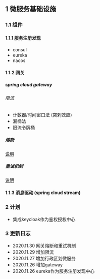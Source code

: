 ## 1 微服务基础设施

### 1.1 组件

#### 1.1.1 服务注册发现

- consul
- eureka
- nacos

#### 1.1.2 网关

##### spring cloud gateway

###### 限流

- 计数器/时间窗口法 (突刺效应)
- 漏桶法
- 限流令牌桶

##### 熔断

[说明](metaq-service-gateway/README.md)

##### 重试机制

[说明](metaq-service-gateway/README.md)

#### 1.1.3 消息驱动 (spring cloud stream)


### 2 计划

- 集成keycloak作为鉴权授权中心

### 3 更新日志

- 2020.11.30 网关熔断和重试机制
- 2020.11.29 增加限流
- 2020.11.27 增加行政区划微服务
- 2020.11.26 增加gateway
- 2020.11.26 eureka作为服务注册发现中心